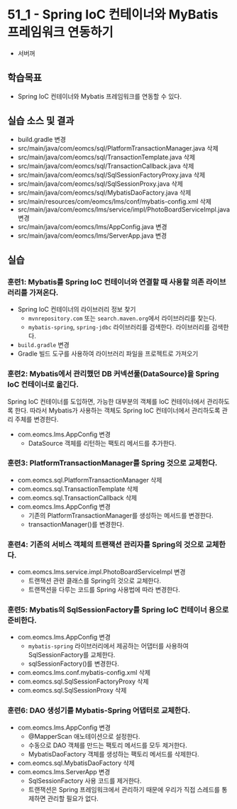 # 51_1 - Spring IoC 컨테이너와 MyBatis 프레임워크 연동하기
- 서버꺼

## 학습목표

- Spring IoC 컨테이너와 Mybatis 프레임워크를 연동할 수 있다.

## 실습 소스 및 결과

- build.gradle 변경
- src/main/java/com/eomcs/sql/PlatformTransactionManager.java 삭제
- src/main/java/com/eomcs/sql/TransactionTemplate.java 삭제
- src/main/java/com/eomcs/sql/TransactionCallback.java 삭제
- src/main/java/com/eomcs/sql/SqlSessionFactoryProxy.java 삭제
- src/main/java/com/eomcs/sql/SqlSessionProxy.java 삭제
- src/main/java/com/eomcs/sql/MybatisDaoFactory.java 삭제
- src/main/resources/com/eomcs/lms/conf/mybatis-config.xml 삭제
- src/main/java/com/eomcs/lms/service/impl/PhotoBoardServiceImpl.java 변경
- src/main/java/com/eomcs/lms/AppConfig.java 변경
- src/main/java/com/eomcs/lms/ServerApp.java 변경

## 실습  

### 훈련1: Mybatis를 Spring IoC 컨테이너와 연결할 때 사용할 의존 라이브러리를 가져온다.

- Spring IoC 컨테이너의 라이브러리 정보 찾기
  - `mvnrepository.com` 또는 `search.maven.org`에서 라이브러리를 찾는다.
  - `mybatis-spring`, `spring-jdbc` 라이브러리를 검색한다. 
    라이브러리를 검색한다.
- `build.gradle` 변경
- Gradle 빌드 도구를 사용하여 라이브러리 파일을 프로젝트로 가져오기

### 훈련2: Mybatis에서 관리했던 DB 커넥션풀(DataSource)을 Spring IoC 컨테이너로 옮긴다.

Spring IoC 컨테이너를 도입하면, 
가능한 대부분의 객체를 IoC 컨테이너에서 관리하도록 한다.
따라서 Mybatis가 사용하는 객체도 Spring IoC 컨테이너에서 관리하도록 
관리 주체를 변경한다.

- com.eomcs.lms.AppConfig 변경
  - DataSource 객체를 리턴하는 팩토리 메서드를 추가한다.
  
### 훈련3: PlatformTransactionManager를 Spring 것으로 교체한다.

- com.eomcs.sql.PlatformTransactionManager 삭제
- com.eomcs.sql.TransactionTemplate 삭제
- com.eomcs.sql.TransactionCallback 삭제
- com.eomcs.lms.AppConfig 변경
  - 기존의 PlatformTransactionManager를 생성하는 메서드를 변경한다.
  - transactionManager()를 변경한다.  

### 훈련4: 기존의 서비스 객체의 트랜잭션 관리자를 Spring의 것으로 교체한다.

- com.eomcs.lms.service.impl.PhotoBoardServiceImpl 변경
  - 트랜잭션 관련 클래스를 Spring의 것으로 교체한다.
  - 트랜잭션을 다루는 코드를 Spring 사용법에 따라 변경한다.
  
### 훈련5: Mybatis의 SqlSessionFactory를 Spring IoC 컨테이너 용으로 준비한다.

- com.eomcs.lms.AppConfig 변경
  - `mybatis-spring` 라이브러리에서 제공하는 어댑터를 사용하여 SqlSessionFactory를 교체한다. 
  - sqlSessionFactory()를 변경한다.
- com.eomcs.lms.conf.mybatis-config.xml 삭제
- com.eomcs.sql.SqlSessionFactoryProxy 삭제
- com.eomcs.sql.SqlSessionProxy 삭제

### 훈련6: DAO 생성기를 Mybatis-Spring 어댑터로 교체한다.

- com.eomcs.lms.AppConfig 변경
  - @MapperScan 애노테이션으로 설정한다.
  - 수동으로 DAO 객체를 만드는 팩토리 메서드를 모두 제거한다.
  - MybatisDaoFactory 객체를 생성하는 팩토리 메서드를 삭제한다.
- com.eomcs.sql.MybatisDaoFactory 삭제
- com.eomcs.lms.ServerApp 변경
  - SqlSessionFactory 사용 코드를 제거한다.
  - 트랜잭션은 Spring 프레임워크에서 관리하기 때문에 
    우리가 직접 스레드를 통제하면 관리할 필요가 없다.